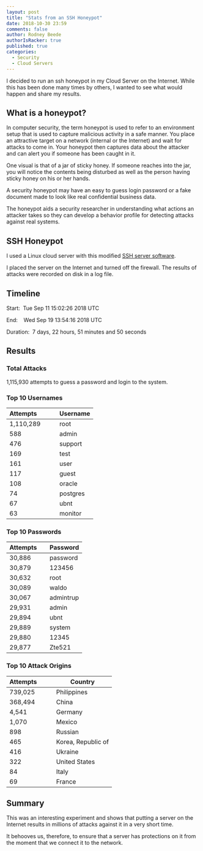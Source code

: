 ```yaml
---
layout: post
title: "Stats from an SSH Honeypot"
date: 2018-10-30 23:59
comments: false
author: Rodney Beede
authorIsRacker: true
published: true
categories:
  - Security
  - Cloud Servers
---
```


I decided to run an ssh honeypot in my Cloud Server on the Internet.  While this has been done many times by others, I wanted to see what would happen and share my results.

<!-- more -->

## What is a honeypot?

In computer security, the term honeypot is used to refer to an environment setup that is used to capture malicious activity in a safe manner.  You place an attractive target on a network (internal or the Internet) and wait for attacks to come in.  Your honeypot then captures data about the attacker and can alert you if someone has been caught in it.

One visual is that of a jar of sticky honey.  If someone reaches into the jar, you will notice the contents being disturbed as well as the person having sticky honey on his or her hands.

A security honeypot may have an easy to guess login password or a fake document made to look like real confidential business data.

The honeypot aids a security researcher in understanding what actions an attacker takes so they can develop a behavior profile for detecting attacks against real systems.


## SSH Honeypot

I used a Linux cloud server with this modified [SSH server software](https://github.com/droberson/ssh-honeypot.git).

I placed the server on the Internet and turned off the firewall.  The results of attacks were recorded on disk in a log file.


## Timeline

Start:  Tue Sep 11 15:02:26 2018 UTC

End:    Wed Sep 19 13:54:16 2018 UTC

Duration:  7 days, 22 hours, 51 minutes and 50 seconds


## Results

### Total Attacks

1,115,930 attempts to guess a password and login to the system.


### Top 10 Usernames

| Attempts &nbsp; &nbsp; &nbsp; &nbsp; &nbsp; | Username |
|-------|--------|
| 1,110,289 | root |
| 588 | admin |
| 476 | support |
| 169 | test |
| 161 | user |
| 117 | guest |
| 108 | oracle |
| 74 | postgres |
| 67 | ubnt |
| 63 | monitor |


### Top 10 Passwords

| Attempts &nbsp; &nbsp; | Password |
|-------|--------|
| 30,886 | password |
| 30,879 | 123456 |
| 30,632 | root |
| 30,089 | waldo |
| 30,067 | admintrup |
| 29,931 | admin |
| 29,894 | ubnt |
| 29,889 | system |
| 29,880 | 12345 |
| 29,877 | Zte521 |


### Top 10 Attack Origins

| Attempts &nbsp; &nbsp; &nbsp; &nbsp; | Country |
|-------|--------|
| 739,025 | Philippines |
| 368,494 | China |
| 4,541 | Germany |
| 1,070 | Mexico |
| 898 | Russian |
| 465 | Korea, Republic of |
| 416 | Ukraine |
| 322 | United States |
| 84 | Italy |
| 69 | France |



## Summary

This was an interesting experiment and shows that putting a server on the Internet results in millions of attacks against it in a very short time.

It behooves us, therefore, to ensure that a server has protections on it from the moment that we connect it to the network.
